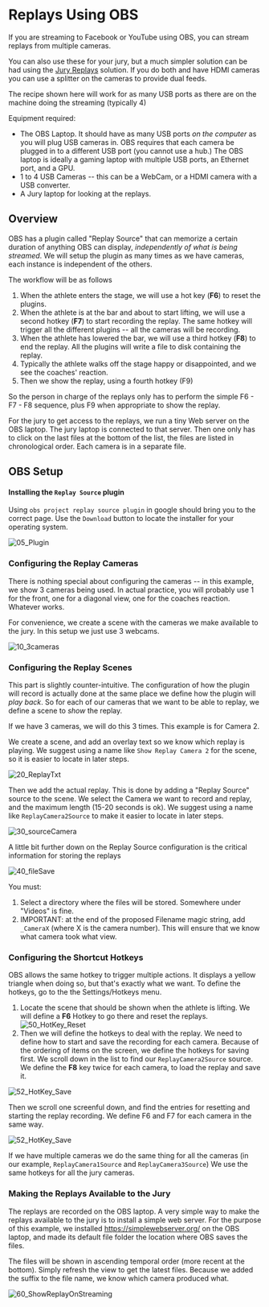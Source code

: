 # Replays Using OBS

If you are streaming to Facebook or YouTube using OBS, you can stream replays from multiple cameras.

You can also use these for your jury, but a much simpler solution can be had using the [Jury Replays](JuryReplays) solution.  If you do both and have HDMI cameras you can use a splitter on the cameras to provide dual feeds.

The recipe shown here will work for as many USB ports as there are on the machine doing the streaming (typically 4)

Equipment required:

- The OBS Laptop. It should have as many USB ports *on the computer* as you will plug USB cameras in. OBS requires that each camera be plugged in to a different USB port (you cannot use a hub.)  The OBS laptop is ideally a gaming laptop with multiple USB ports, an Ethernet port, and a GPU.
- 1 to 4 USB Cameras -- this can be a WebCam, or a HDMI camera with a USB converter.
- A Jury laptop for looking at the replays.

## Overview

OBS has a plugin called "Replay Source" that can memorize a certain duration of anything OBS can display, *independently of what is being streamed*.  We will setup the plugin as many times as we have cameras, each instance is independent of the others.

The workflow will be as follows

1. When the athlete enters the stage, we will use a hot key (**F6**) to reset the plugins.
2. When the athlete is at the bar and about to start lifting, we will use a second hotkey (**F7**) to start recording the replay.  The same hotkey will trigger all the different plugins -- all the cameras will be recording.
3. When the athlete has lowered the bar, we will use a third hotkey (**F8**) to end the replay.  All the plugins will write a file to disk containing the replay.
4. Typically the athlete walks off the stage happy or disappointed, and we see the coaches' reaction.
5. Then we show the replay, using a fourth hotkey (F9)

So the person in charge of the replays only has to perform the simple F6 - F7 - F8 sequence, plus F9 when appropriate to show the replay.

For the jury to get access to the replays, we run a tiny Web server on the OBS laptop.  The jury laptop is connected to that server. Then one only has to click on the last files at the bottom of the list, the files are listed in chronological order.  Each camera is in a separate file.

## OBS Setup

#### Installing the `Replay Source` plugin

Using `obs project replay source plugin` in google should bring you to the correct page.  Use the `Download` button to locate the installer for your operating system.

![05_Plugin](img/Replays/05_Plugin.png)

### Configuring the Replay Cameras

There is nothing special about configuring the cameras -- in this example, we show 3 cameras being used.  In actual practice, you will probably use 1 for the front, one for a diagonal view, one for the coaches reaction.  Whatever works.

For convenience, we create a scene with the cameras we make available to the jury.  In this setup we just use 3 webcams.

![10_3cameras](img/Replays/10_3cameras.png)

### Configuring the Replay Scenes

This part is slightly counter-intuitive.  The configuration of how the plugin will record is actually done at the same place we define how the plugin will *play back*.  So for each of our cameras that we want to be able to replay, we define a scene to *show* the replay.

If we have 3 cameras, we will do this 3 times.  This example is for Camera 2.

We create a scene, and add an overlay text so we know which replay is playing.  We suggest using a name like `Show Replay Camera 2` for the scene, so it is easier to locate in later steps.

![20_ReplayTxt](img/Replays/20_ReplayTxt.png)

Then we add the actual replay. This is done by adding a "Replay Source" source to the scene. We select the Camera we want to record and replay, and the maximum length (15-20 seconds is ok).  We suggest using a name like `ReplayCamera2Source` to make it easier to locate in later steps.

![30_sourceCamera](img/Replays/30_sourceCamera.png)

A little bit further down on the Replay Source configuration is the critical information for storing the replays

![40_fileSave](img/Replays/40_fileSave.png)

You must:

1. Select a directory where the files will be stored.  Somewhere under "Videos" is fine.
2. IMPORTANT: at the end of the proposed Filename magic string, add `_CameraX` (where X is the camera number).  This will ensure that we know what camera took what view.

### Configuring the Shortcut Hotkeys

OBS allows the same hotkey to trigger multiple actions.  It displays a yellow triangle when doing so, but that's exactly what we want.  To define the hotkeys, go to the the Settings/Hotkeys menu.

1. Locate the scene that should be shown when the athlete is lifting.  We will define a **F6** Hotkey to go there and reset the replays.
   ![50_HotKey_Reset](img/Replays/50_HotKey_Reset.png)
2. Then we will define the hotkeys to deal with the replay.  We need to define how to start and save the recording for each camera.
   Because of the ordering of items on the screen,  we define the hotkeys for saving first.  We scroll down in the list to find our `ReplayCamera2Source` source.  We define the **F8** key twice for each camera, to load the replay and save it.

![52_HotKey_Save](img/Replays/52_HotKey_Save.png)

Then we scroll one screenful down, and find the entries for resetting and starting the replay recording.  We define F6 and F7 for each camera in the same way.

![52_HotKey_Save](img/Replays/53_HotKey_Enable.png)

If we have multiple cameras we do the same thing for all the cameras (in our example, `ReplayCamera1Source` and `ReplayCamera3Source`)  We use the same hotkeys for all the jury cameras.

### Making the Replays Available to the Jury

The replays are recorded on the OBS laptop.  A very simple way to make the replays available to the jury is to install a simple web server.  For the purpose of this example, we installed https://simplewebserver.org/ on the OBS laptop, and made its default file folder the location where OBS saves the files.

The files will be shown in ascending temporal order (more recent at the bottom). Simply refresh the view to get the latest files.   Because we added the suffix to the file name, we know which camera produced what.

![60_ShowReplayOnStreaming](img/Replays/60_ShowReplayOnStreaming.png)

